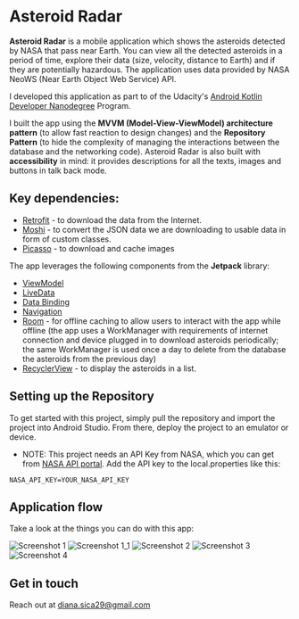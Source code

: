 # Asteroid Radar

**Asteroid Radar** is a mobile application which shows the asteroids detected by NASA that pass near Earth. You can view all the detected asteroids in a period of time, explore their data (size, velocity, distance to Earth) and if they are potentially hazardous. The application uses data provided by NASA NeoWS (Near Earth Object Web Service) API.

I developed this application as part to of the Udacity's [Android Kotlin Developer Nanodegree](https://www.udacity.com/course/android-kotlin-developer-nanodegree--nd940) Program.

I built the app using the **MVVM (Model-View-ViewModel) architecture pattern** (to allow fast reaction to design changes) and the **Repository Pattern** (to hide the complexity of managing the interactions between the database and the networking code).
Asteroid Radar is also built with **accessibility** in mind: it provides descriptions for all the texts, images and buttons in talk back mode.

## Key dependencies:

* [Retrofit](https://square.github.io/retrofit/) - to download the data from the Internet.
* [Moshi](https://github.com/square/moshi) - to convert the JSON data we are downloading to usable data in form of custom classes.
* [Picasso](https://square.github.io/picasso/) - to download and cache images

The app leverages the following components from the **Jetpack** library:

* [ViewModel](https://developer.android.com/topic/libraries/architecture/viewmodel)
* [LiveData](https://developer.android.com/topic/libraries/architecture/livedata)
* [Data Binding](https://developer.android.com/topic/libraries/data-binding/)
* [Navigation](https://developer.android.com/topic/libraries/architecture/navigation/)
* [Room](https://developer.android.com/training/data-storage/room) - for offline caching to allow users to interact with the app while offline (the app uses a WorkManager with requirements of internet connection and device plugged in to download asteroids periodically; the same WorkManager is used once a day to delete from the database the asteroids from the previous day)
* [RecyclerView](https://developer.android.com/guide/topics/ui/layout/recyclerview) - to display the asteroids in a list.

## Setting up the Repository

To get started with this project, simply pull the repository and import the project into Android Studio. From there, deploy the project to an emulator or device. 

* NOTE: This project needs an API Key from NASA, which you can get from [NASA API portal](https://api.nasa.gov/). Add the API key to the local.properties like this:
```properties
NASA_API_KEY=YOUR_NASA_API_KEY
```

## Application flow
Take a look at the things you can do with this app:

![Screenshot 1](screenshots/screen_1.png)
![Screenshot 1_1](screenshots/screen_1_1.png)
![Screenshot 2](screenshots/screen_2.png)
![Screenshot 3](screenshots/screen_3.png)
![Screenshot 4](screenshots/screen_4.png)

## Get in touch
Reach out at [diana.sica29@gmail.com](mailto:diana.sica29@gmail.com)